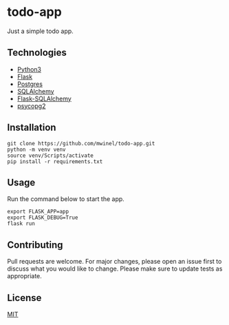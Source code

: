 # todo-app
Just a simple todo app.

## Technologies

- [Python3](https://www.python.org/download/releases/3.0/)
- [Flask](https://palletsprojects.com/p/flask/)
- [Postgres](https://www.postgresql.org/)
- [SQLAlchemy](https://www.sqlalchemy.org/)
- [Flask-SQLAlchemy](https://flask-sqlalchemy.palletsprojects.com/en/2.x/)
- [psycopg2](http://initd.org/psycopg/)

## Installation

```
git clone https://github.com/mwinel/todo-app.git
python -m venv venv
source venv/Scripts/activate
pip install -r requirements.txt
```

## Usage

Run the command below to start the app.

```
export FLASK_APP=app
export FLASK_DEBUG=True
flask run
```

## Contributing

Pull requests are welcome. For major changes, please open an issue first to discuss what you would like to change.
Please make sure to update tests as appropriate.

## License

[MIT](https://choosealicense.com/licenses/mit/)
